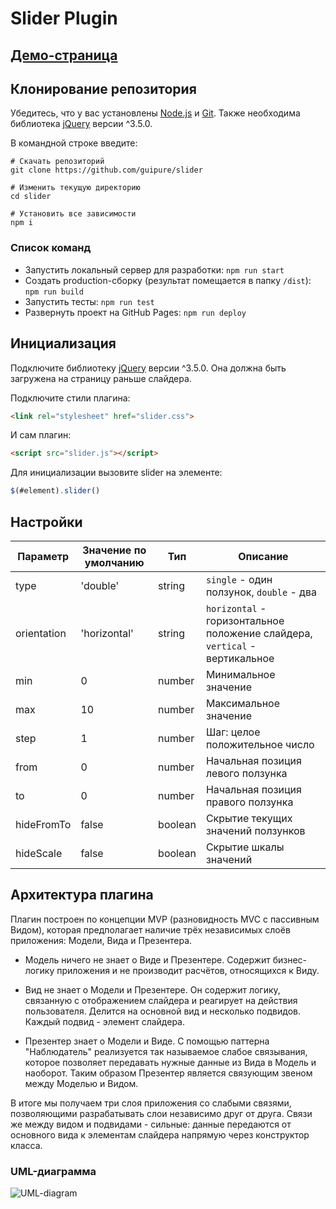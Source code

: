 # Slider Plugin

## [Демо-страница](https://guipure.github.io/slider/)

## Клонирование репозитория

Убедитесь, что у вас установлены [Node.js](https://nodejs.org/en/) и [Git](https://git-scm.com/). Также необходима библиотека [jQuery](https://jquery.com/) версии ^3.5.0.

В командной строке введите:

```
# Скачать репозиторий
git clone https://github.com/guipure/slider

# Изменить текущую директорию
cd slider

# Установить все зависимости
npm i
```

### Список команд

- Запустить локальный сервер для разработки: `npm run start`
- Создать production-сборку (результат помещается в папку `/dist`): `npm run build`
- Запустить тесты: `npm run test`
- Развернуть проект на GitHub Pages: `npm run deploy`

## Инициализация
Подключите библиотеку [jQuery](https://jquery.com/) версии ^3.5.0. Она должна быть загружена на страницу раньше слайдера.

Подключите стили плагина:

```html
<link rel="stylesheet" href="slider.css">
```

И сам плагин:

```html
<script src="slider.js"></script>
```

Для инициализации вызовите slider на элементе:

```javascript
$(#element).slider()
```

## Настройки

| Параметр | Значение по умолчанию | Тип | Описание |
|-----|----|----|----------|
| type | 'double' | string | `single` - один ползунок, `double` - два |
| orientation | 'horizontal' | string | `horizontal` - горизонтальное положение слайдера, `vertical` - вертикальное |
| min | 0 | number | Минимальное значение |
| max | 10 | number | Максимальное значение |
| step | 1 | number | Шаг: целое положительное число |
| from | 0 | number | Начальная позиция левого ползунка |
| to | 0 | number | Начальная позиция правого ползунка |
| hideFromTo | false | boolean | Скрытие текущих значений ползунков |
| hideScale | false | boolean | Скрытие шкалы значений |

## Архитектура плагина

Плагин построен по концепции MVP (разновидность MVC с пассивным Видом), которая предполагает наличие трёх независимых слоёв приложения: Модели, Вида и Презентера. 

- Модель ничего не знает о Виде и Презентере. Содержит бизнес-логику приложения и не производит расчётов, относящихся к Виду.

- Вид не знает о Модели и Презентере. Он содержит логику, связанную с отображением слайдера и реагирует на действия пользователя. Делится на основной вид и несколько подвидов. Каждый подвид - элемент слайдера.

- Презентер знает о Модели и Виде. С помощью паттерна "Наблюдатель" реализуется так называемое слабое связывания, которое позволяет передавать нужные данные из Вида в Модель и наоборот. Таким образом Презентер является связующим звеном между Моделью и Видом.

В итоге мы получаем три слоя приложения со слабыми связями, позволяющими разрабатывать слои независимо друг от друга. Связи же между видом и подвидами - сильные: данные передаются от основного вида к элементам слайдера напрямую через конструктор класса.

### UML-диаграмма

![UML-diagram](https://i.imgur.com/cyGCi1N.jpg)